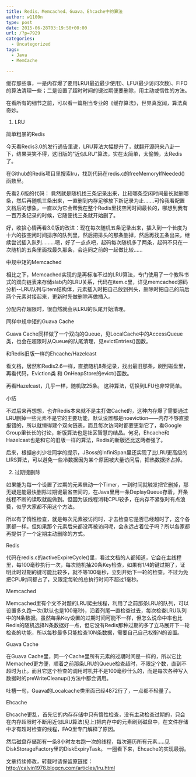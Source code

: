 ```yaml
---
title: Redis、Memcached、Guava、Ehcache中的算法
author: w1100n
type: post
date: 2015-06-28T03:19:50+00:00
url: /?p=7929
categories:
  - Uncategorized
tags:
  - Java
  - MemCache

---
```

缓存那些事，一是内存爆了要用LRU(最近最少使用)、LFU(最少访问次数)、FIFO的算法清理一些；二是设置了超时时间的键过期便要删除，用主动或惰性的方法。

在看所有的细节之前，可以看一篇相当专业的《缓存算法》，世界真宽阔，算法真奇妙。


1. LRU
  
简单粗暴的Redis
  
今天看Redis3.0的发行通告里说，LRU算法大幅提升了，就翻开源码来八卦一下，结果哭笑不得，这旧版的"近似LRU"算法，实在太简单，太偷懒，太Redis了。

在Github的Redis项目里搜索lru，找到代码在redis.c的freeMemoryIfNeeded()函数里。

先看2.6版的代码： 竟然就是随机找三条记录出来，比较哪条空闲时间最长就删哪条，然后再随机三条出来，一直删到内存足够放下新记录为止.......可怜我看配置文档后的想象，一直以为它会帮我在整个Redis里找空闲时间最长的，哪想到我有一百万条记录的时候，它随便找三条就开始删了。

好，收拾心情再看3.0版的改进：现在每次随机五条记录出来，插入到一个长度为十六的按空闲时间排序的队列里，然后把排头的那条删掉，然后再找五条出来，继续尝试插入队列.........嗯，好了一点点吧，起码每次随机多了两条，起码不只在一次随机的五条里面找最久那条，会连同之前的一起做比较......

中规中矩的Memcached
  
相比之下，Memcached实现的是再标准不过的LRU算法，专门使用了一个教科书式的双向链表来存储slab内的LRU关系，代码在item.c里，详见memcached源码分析--LRU队列与item结构体，元素插入时把自己放到列头，删除时把自己的前后两个元素对接起来，更新时先做删除再做插入。

分配内存超限时，很自然就会从LRU的队尾开始清理。

同样中规中矩的Guava Cache
  
Guava Cache同样做了一个双向的Queue，见LocalCache中的AccessQueue类，也会在超限时从Queue的队尾清理，见evictEntries()函数。

和Redis旧版一样的Ehcache/Hazelcast
  
看文档，居然和Redis2.6一样，直接随机8条记录，找出最旧那条，刷到磁盘里，再看代码，Eviction类 和 OnHeapStore的evict()函数。

再看Hazelcast，几乎一样，随机取25条。 这种算法，切换到LFU也非常简单。

小结
  
不过后来再想想，也许Redis本来就不是主打做Cache的，这种内存爆了需要通过LRU删掉一些元素不是它的主要功能，默认设置都是noeviction——内存不够直接报错的，所以就懒得建个双向链表，而且每次访问时都要更新它了，看Google Group里长长的讨论，新版算法也是社区智慧的结晶。何况，Ehcache和Hazelcast也是和它的旧版一样的算法，Redis的新版还比这两者强了。

后来，根据@刘少壮同学的提示，JBoss的InfiniSpan里还实现了比LRU更高级的LIRS算法，可以避免一些冷数据因为某个原因被大量访问后，把热数据挤占掉。


2. 过期键删除
  
如果能为每一个设置了过期的元素启动一个Timer，一到时间就触发把它删掉，那无疑是能最快删除过期键最省空间的，在Java里用一条DeplayQueue存着，开条线程不断的读取就能做到。但因为该线程消耗CPU较多，在内存不紧张时有点浪费，似乎大家都不用这个方法。

所以有了惰性检查，就是每次元素被访问时，才去检查它是否已经超时了，这个各家都一样。但如果那个元素后来都没再被访问呢，会永远占着位子吗？所以各家都再提供了一个定期主动删除的方式。

Redis
  
代码在redis.c的activeExpireCycle()里，看过文档的人都知道，它会在主线程里，每100毫秒执行一次，每次随机抽20条Key检查，如果有1/4的键过期了，证明此时过期的键可能比较多，就不等100毫秒，立刻开始下一轮的检查。不过为免把CPU时间都占了，又限定每轮的总执行时间不超过1毫秒。

Memcached
  
Memcached里有个文不对题的LRU爬虫线程，利用了之前那条LRU的队列，可以设置多久跑一次(默认也是100毫秒)，沿着列尾一直检查过去，每次检查LRU队列中的N条数据。虽然每条Key设置的过期时间可能不一样，但怎么说命中率也比Redis的随机选择N条数据好一点，但它没有Redis那种过期的多了立马展开下一轮检查的功能，所以每秒最多只能检查10N条数据，需要自己自己权衡N的设置。

Guava Cache
  
在Guava Cache里，同一个Cache里所有元素的过期时间是一样的，所以它比Memached更方便，顺着之前那条LRU的Queue检查超时，不限定个数，直到不超时为止。而且它这个检查的调用时机并不是100毫秒什么的，而是每次各种写入数据时的preWriteCleanup()方法中都会调用。

吐槽一句，Guava的Localcache类里面已经4872行了，一点都不轻量了。

Ehcache
  
Ehcache更乱，首先它的内存存储中只有惰性检查，没有主动检查过期的，只会在内存超限时不断用近似LRU算法(见上)把内存中的元素刷到磁盘中，在文件存储中才有超时检查的线程，FAQ里专门解释了原因。

然后磁盘存储那有一条8小时左右跑一次的线程，每次遍历所有元素.....见DiskStorageFactory里的DiskExpiryTask。 一圈看下来，Ehcache的实现最弱。
  
文章持续修改，转载时请保留原链接： http://calvin1978.blogcn.com/articles/lru.html